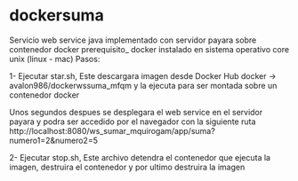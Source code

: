 # dockersuma
Servicio web service java implementado con servidor payara sobre contenedor docker
prerequisito_ docker instalado en sistema operativo core unix (linux - mac)
Pasos: 

1- Ejecutar star.sh, Este descargara imagen desde Docker Hub docker ->  avalon986/dockerwssuma_mfqm
   y la ejecuta para ser montada sobre un contenedor docker

   Unos segundos despues se desplegara el web service en el servidor payara y podra ser accedido por el navegador con la siguiente ruta
   http://localhost:8080/ws_sumar_mquirogam/app/suma?numero1=2&numero2=5
   
2- Ejecutar stop.sh, Este archivo detendra el contenedor que ejecuta la imagen, destruira el contenedor y por ultimo destruira la imagen   
